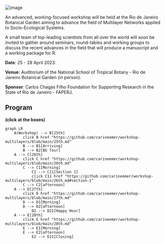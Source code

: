![image](https://cloud.jbrj.gov.br/apps/files_sharing/publicpreview/7xxMxJSAPx9LE4X?x=1320&y=369&a=true&file=multiNet2.png&scalingup=0)

An advanced, working-focused workshop will be held at the Rio de Janeiro Botanical Garden aiming to advance the field of Multilayer Networks applied to Socio-Ecological Systems.

A small team of top-leading scientists from all over the world will soon be invited to gather around seminars, round-tables and working groups to discuss the recent advances in the field that will produce a manuscript and a working package for R.

__Date__: 25 - 28 April 2023.

__Venue__: Auditorium of the National School of Tropical Botany - Rio de Janeiro Botanical Garden (in person).

__Sponsor__: Carlos Chagas Filho Foundation for Supporting Research in the State of Rio de Janeiro - FAPERJ.

## Program
__(click at the boxes)__

```mermaid
graph LR
    A(Workshop) --> B[25th]
        click B href "https://github.com/carineemer/workshop-multilayers/blob/main/25th.md"
        B --> B1[Arriving]
        B --> B2[BG Tour]
    A --> C[26th]
        click C href "https://github.com/carineemer/workshop-multilayers/blob/main/26th.md"
        C --> C1[Morning]
            C1 --> C11[Section 1]
            click C11 href "https://github.com/carineemer/workshop-multilayers/blob/main/26th.md#section-1"
        C --> C2[afternoon]
    A --> D[27th]
        click D href "https://github.com/carineemer/workshop-multilayers/blob/main/27th.md"
        D --> D1[Morning]
        D --> D2[afternoon]
            D2 --> D21[Happy Hour]
    A --> E[28th]
        click E href "https://github.com/carineemer/workshop-multilayers/blob/main/28th.md"
        E --> E1[Morning]
        E --> E2[afternoon] 
            E2 --> E21[Closing]  
  ```
